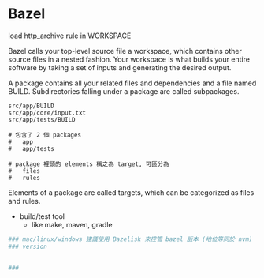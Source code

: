 
# Bazel

load http_archive rule in WORKSPACE

Bazel calls your top-level source file a workspace, which contains other source files in a nested fashion. Your workspace is what builds your entire software by taking a set of inputs and generating the desired output.

A package contains all your related files and dependencies and a file named BUILD. Subdirectories falling under a package are called subpackages.

```
src/app/BUILD
src/app/core/input.txt
src/app/tests/BUILD

# 包含了 2 個 packages
#   app
#   app/tests

# package 裡頭的 elements 稱之為 target, 可區分為
#   files
#   rules
```


Elements of a package are called targets, which can be categorized as files and rules.



- build/test tool
    - like make, maven, gradle

```bash
### mac/linux/windows 建議使用 Bazelisk 來控管 bazel 版本 (地位等同於 nvm)
### version


### 

```